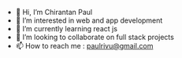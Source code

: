 - 👋 Hi, I’m Chirantan Paul
- 👀 I’m interested in web and app development
- 🌱 I’m currently learning react js
- 💞️ I’m looking to collaborate on full stack projects
- 📫 How to reach me : paulrivu@gmail.com

<!---
thedreader/thedreader is a ✨ special ✨ repository because its `README.md` (this file) appears on your GitHub profile.
You can click the Preview link to take a look at your changes.
--->
